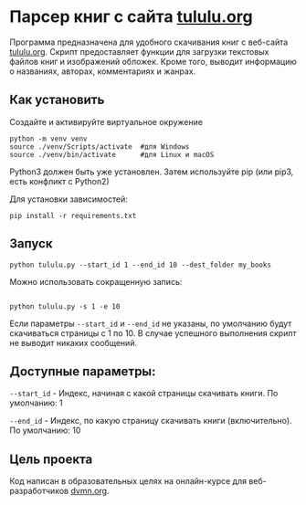 # Парсер книг с сайта [tululu.org](https://tululu.org)

Программа предназначена для удобного скачивания книг с веб-сайта [tululu.org](https://tululu.org). Скрипт предоставляет функции для загрузки текстовых файлов книг и изображений обложек. Кроме того, выводит информацию о названиях, авторах, комментариях и жанрах.

## Как установить
Создайте и активируйте виртуальное окружение

```
python -m venv venv
source ./venv/Scripts/activate  #для Windows
source ./venv/bin/activate      #для Linux и macOS
```

Python3 должен быть уже установлен. Затем используйте pip (или pip3, есть конфликт с Python2)

Для установки зависимостей:

```
pip install -r requirements.txt
```

## Запуск

```
python tululu.py --start_id 1 --end_id 10 --dest_folder my_books
```

Можно использовать сокращенную запись:
```

python tululu.py -s 1 -e 10
```

Если параметры `--start_id` и `--end_id` не указаны, по умолчанию будут скачиваться страницы с 1 по 10. В случае успешного выполнения скрипт не выводит никаких сообщений.

## Доступные параметры:

`--start_id` - Индекс, начиная с какой страницы скачивать книги. По умолчанию: 1

`--end_id` - Индекс, по какую страницу скачивать книги (включительно). По умолчанию: 10

## Цель проекта
Код написан в образовательных целях на онлайн-курсе для веб-разработчиков [dvmn.org](https://dvmn.org/).
